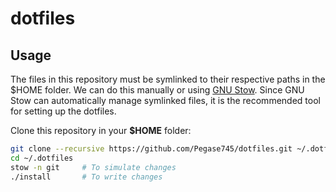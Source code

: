# dotfiles

## Usage

The files in this repository must be symlinked to their respective paths in the
$HOME folder. We can do this manually or using [GNU Stow](https://www.gnu.org/software/stow/).
Since GNU Stow can automatically manage symlinked files, it is the recommended
tool for setting up the dotfiles.

Clone this repository in your **$HOME** folder:

```sh
git clone --recursive https://github.com/Pegase745/dotfiles.git ~/.dotfiles
cd ~/.dotfiles
stow -n git		# To simulate changes
./install 		# To write changes
```
